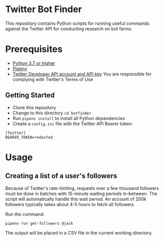 # Twitter Bot Finder
This repository contains Python scripts for running useful commands against the Twitter API for conducting research on bot farms.

# Prerequisites
* [Python 3.7 or higher](https://www.python.org)
* [Pipenv](https://pipenv.pypa.io/en/latest/)
* [Twitter Developer API account and API key](https://developer.twitter.com/) You are responsible for complying with Twitter's Terms of Use

## Getting Started
* Clone this repository
* Change to this directory `cd botfinder`
* Run `pipenv install` to install all Python dependencies
* Create a `config.ini` file with the Twitter API Bearer token:
```
[Twitter]
BEARER_TOKEN=redacted
```

# Usage
## Creating a list of a user's followers

Because of Twitter's rate-limiting, requests over a few thousand followers must be done in batches with 15-minute waiting periods in-between.
The script will automatically handle this wait period. An account of 200k followers typically takes about 4-5 hours to fetch all followers.

Run the command:
```
pipenv run get-followers @jack
```

The output will be placed in a CSV file in the current working directory.
 
